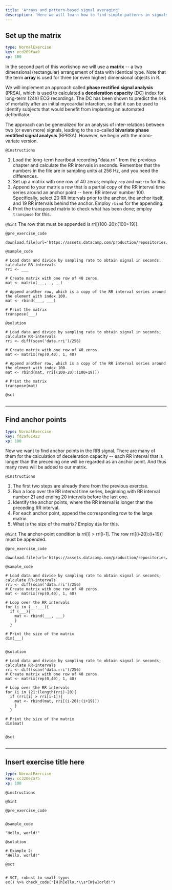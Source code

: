 ```yaml
---
title: 'Arrays and pattern-based signal averaging'
description: 'Here we will learn how to find simple patterns in signals and how to use them for further anylsis.'
---
```


## Set up the matrix

```yaml
type: NormalExercise
key: ecd209faa9
xp: 100
```

In the second part of this workshop we will use a **matrix** -- a two dimensional (rectangular) arrangement of data with identical type. Note that the term **array** is used for three (or even higher) dimensional objects in R.

We will implement an approach called **phase rectified signal analysis** (PRSA), which is used to calculated a **deceleration capacity** (DC) index for long-term (24h) ECG recordings. The DC has been shown to predict the risk of mortality after an initial myocardial infarction, so that it can be used to identify subjects that would benefit from implanting an automated defibrillator.

The approach can be generalized for an analysis of inter-relations between two (or even more) signals, leading to the so-called **bivariate phase rectified signal analysis** (BPRSA).  However, we begin with the mono-variate version.

`@instructions`
1. Load the long-term heartbeat recording "data.rri" from the previous chapter and calculate the RR intervals in seconds.  Remember that the numbers in the file are in sampling units at 256 Hz, and you need the differences.
2. Set up a matrix with one row of 40 zeros; employ ```rep``` and ```matrix``` for this.
3. Append to your matrix a row that is a partial copy of the RR interval time series around an anchor point -- here: RR interval number 100. Specifically, select 20 RR intervals prior to the anchor, the anchor itself, and 19 RR intervals behind the anchor. Employ ```rbind``` for the appending.
4. Print the transposed matrix to check what has been done; employ ```transpose``` for this.

`@hint`
The row that must be appended is rri[(100-20):(100+19)].

`@pre_exercise_code`
```{r}
download.file(url='https://assets.datacamp.com/production/repositories/4882/datasets/fefc3f655fd0c9fd6baeeb6528e68d9e55d57db4/SL196_1h.rri',destfile='data.rri')

```

`@sample_code`
```{r}
# Load data and divide by sampling rate to obtain signal in seconds; calculate RR-intervals
rri <- ___

# Create matrix with one row of 40 zeros.
mat <- matrix(___, _, __)

# Append another row, which is a copy of the RR interval series around the element with index 100.
mat <- rbind(___, ___)

# Print the matrix
transpose(___)

```

`@solution`
```{r}
# Load data and divide by sampling rate to obtain signal in seconds; calculate RR-intervals
rri <- diff(scan('data.rri')/256)

# Create matrix with one row of 40 zeros.
mat <- matrix(rep(0,40), 1, 40)

# Append another row, which is a copy of the RR interval series around the element with index 100.
mat <- rbind(mat, rri[(100-20):(100+19)])

# Print the matrix
transpose(mat)

```

`@sct`
```{r}

```

---

## Find anchor points

```yaml
type: NormalExercise
key: fd2af61423
xp: 100
```

Now we want to find anchor points in the RRI signal. There are many of them for the calculation of deceleration capacity -- each RR interval that is longer than the preceding one will be regarded as an anchor point. And thus many rows will be added to our matrix.

`@instructions`
1. The first two steps are already there from the previous exercise.
2. Run a loop over the RR interval time series, beginning with RR interval number 21 and ending 20 intervals before the last one.
3. Identify the anchor points, where the RR interval is longer than the preceding RR interval. 
4. For each anchor point, append the corresponding row to the large matrix.
5. What is the size of the matrix?  Employ ```dim``` for this.

`@hint`
The anchor-point condition is rri[i] > rri[i-1]. The row rri[(i-20):(i+19)] must be appended.

`@pre_exercise_code`
```{r}
download.file(url='https://assets.datacamp.com/production/repositories/4882/datasets/fefc3f655fd0c9fd6baeeb6528e68d9e55d57db4/SL196_1h.rri',destfile='data.rri')
```

`@sample_code`
```{r}
# Load data and divide by sampling rate to obtain signal in seconds; calculate RR-intervals
rri <- diff(scan('data.rri')/256)
# Create matrix with one row of 40 zeros.
mat <- matrix(rep(0,40), 1, 40)

# Loop over the RR intervals 
for (i in (__:___){
  if (___){
    mat <- rbind(___, ___)
    }
  }

# Print the size of the matrix
dim(___)
     
```

`@solution`
```{r}
# Load data and divide by sampling rate to obtain signal in seconds; calculate RR-intervals
rri <- diff(scan('data.rri')/256)
# Create matrix with one row of 40 zeros.
mat <- matrix(rep(0,40), 1, 40)

# Loop over the RR intervals 
for (i in (21:(length(rri)-20){
  if (rri[i] > rri[i-1]){
    mat <- rbind(mat, rri[(i-20):(i+19)])
    }
  }

# Print the size of the matrix
dim(mat)
           
```

`@sct`
```{r}

```

---

## Insert exercise title here

```yaml
type: NormalExercise
key: cc320eca75
xp: 100
```



`@instructions`


`@hint`


`@pre_exercise_code`
```{r}

```

`@sample_code`
```{r}
"Hello, world!"
```

`@solution`
```{r}
# Example 2:
"Hello, world!"

```

`@sct`
```{r}

# SCT, robust to small typos
ex() %>% check_code("[H|h]ello,*\\s*[W|w]orld!")

```
